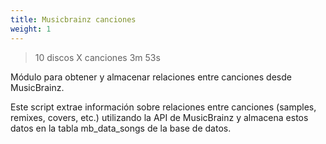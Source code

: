 ```yaml
---
title: Musicbrainz canciones
weight: 1
---
```


> 10 discos X canciones 3m 53s

Módulo para obtener y almacenar relaciones entre canciones desde MusicBrainz.

Este script extrae información sobre relaciones entre canciones (samples, remixes, covers, etc.) 
utilizando la API de MusicBrainz y almacena estos datos en la tabla mb_data_songs de la base de datos.

